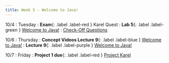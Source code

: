 ```yaml
---
title: Week 5 - Welcome to Java!
---
```


10/4
: Tuesday
: **Exam**{: .label .label-red } Karel Quest 
: **Lab 5**{: .label .label-green } [Welcome to Java!](https://edstem.org/us/courses/24341/lessons/42800)
  : [Check-Off Questions](https://cs151.org/lab/)

10/6
: Thursday
: **Concept Videos Lecture 9**{: .label .label-blue } [Welcome to Java!](https://edstem.org/us/courses/24341/lessons/45649/slides/261546)
: **Lecture 9**{: .label .label-purple } [Welcome to Java!](#)

10/7
: Friday
: **Project 1 due**{: .label .label-red } [Project Karel](https://edstem.org/us/courses/24341/lessons/45166/slides/259572)